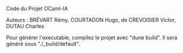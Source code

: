 Code du Projet OCaml-IA

Auteurs : BRÉVART Rémy, COURTADON Hugo, de CREVOISIER Victor, DUTAU Charles

Pour générer l'executable, compilez le projet avec "dune build". 
Il sera généré sous "./_build/default".
